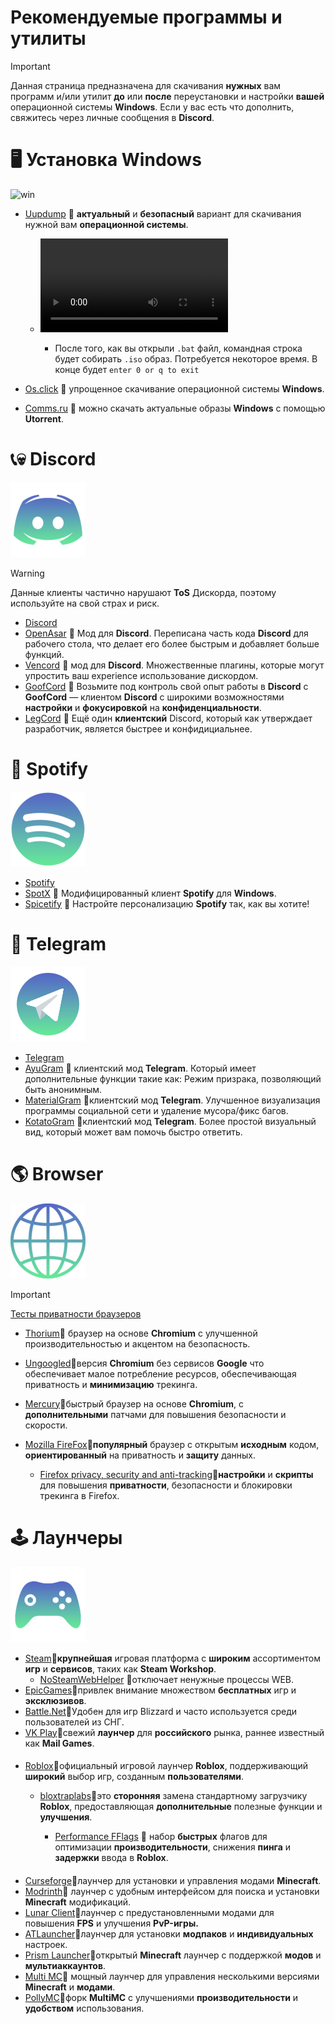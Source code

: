 # Рекомендуемые программы и утилиты
> [!Important]
> Данная страница предназначена для скачивания **нужных** вам программ и/или утилит **до** или **после** переустановки и настройки **вашей** операционной системы **Windows**. Если у вас есть что дополнить, свяжитесь через личные сообщения в **Discord**.

# 🖥️ Установка Windows

![win](https://github.com/user-attachments/assets/a3f9f159-d6b7-4f07-bde2-8b811f16a8a6)

- [Uupdump](https://uupdump.net/) 🔸 **актуальный** и **безопасный** вариант для скачивания нужной вам **операционной системы**. 

  - ![Гайд по установке](https://github.com/Seniroad/Computer-RU-Setup-guide/blob/cf5c14d21d13b27921eae392ae1ccbbefa61316b/docs/uupdump_guide.mp4)

     - После того, как вы открыли `.bat` файл, командная строка будет собирать `.iso` образ. Потребуется некоторое время. В конце будет `enter 0 or q to exit`

- [Os.click](https://os.click/en) 🔸 упрощенное скачивание операционной системы **Windows**.
- [Comms.ru](https://www.comss.ru/page.php?id=10053) 🔸 можно скачать актуальные образы **Windows** с помощью **Utorrent**.


# 📞💀 Discord

![alt text](discord_update.png)

> [!WARNING]
> Данные клиенты частично нарушают **ToS** Дискорда, поэтому используйте на свой страх и риск.
- [Discord](https://discord.com/)
- [OpenAsar](https://openasar.dev/) 🔹 Мод для **Discord**. Переписана часть кода **Discord** для рабочего стола, что делает его более быстрым и добавляет больше функций.
- [Vencord](https://vencord.dev/) 🔹 мод для **Discord**. Множественные плагины, которые могут упростить ваш experience использование дискордом.
- [GoofCord](https://github.com/Milkshiift/GoofCord) 🔹 Возьмите под контроль свой опыт работы в **Discord** с **GoofCord** — клиентом **Discord** с широкими возможностями **настройки** и **фокусировкой** на **конфиденциальности**.
- [LegCord](https://legcord.app/) 🔹 Ещё один **клиентский** Discord, который как утверждает разработчик, является быстрее и конфидициальнее.

# 🎵 Spotify

![alt text](spotify.png)

- [Spotify](https://www.spotify.com/de-en/download/other/) 
- [SpotX](https://github.com/SpotX-Official/SpotX) 🔸 Модифицированный клиент **Spotify** для **Windows**.
- [Spicetify](https://spicetify.app/) 🔸 Настройте персонализацию **Spotify** так, как вы хотите!

# 📘 Telegram

![alt text](telegram120.png)

- [Telegram](https://desktop.telegram.org/)
- [AyuGram](https://github.com/AyuGram/AyuGramDesktop) 🔹 клиентский мод **Telegram**. Который имеет дополнительные функции такие как: Режим призрака, позволяющий быть анонимным.
- [MaterialGram](https://github.com/kukuruzka165/materialgram) 🔹клиентский мод **Telegram**. Улучшенное визуализация программы социальной сети и удаление мусора/фикс багов.
- [KotatoGram](https://github.com/kotatogram/kotatogram-desktop) 🔹клиентский мод **Telegram**. Более простой визуальный вид, который может вам помочь быстро ответить.

# 🌎 Browser

![alt text](browser.png)

> [!Important]
> [Тесты приватности браузеров](https://privacytests.org/) 

- [Thorium](https://www.majorgeeks.com/files/details/thorium_browser.html)🔸 браузер на основе **Chromium** с улучшенной производительностью и акцентом на безопасность.
- [Ungoogled](https://github.com/ungoogled-software/ungoogled-chromium-windows/releases)🔸версия **Chromium** без сервисов **Google** что обеспечивает малое потребление ресурсов, обеспечивающая приватность и **минимизацию** трекинга.
- [Mercury](https://github.com/Alex313031/Mercury/releases/tag/v.129.0.2)🔸быстрый браузер на основе **Chromium**, с **дополнительными** патчами для повышения безопасности и скорости.
- [Mozilla FireFox](https://www.mozilla.org/en-US/firefox/new/)🔸**популярный** браузер с открытым **исходным** кодом, **ориентированный** на приватность и **защиту** данных.

  - [Firefox privacy, security and anti-tracking](https://github.com/arkenfox/user.js)🔸**настройки** и **скрипты** для повышения **приватности**, безопасности и блокировки трекинга в Firefox.

# 🕹️ Лаунчеры

![alt text](gaming_logo.png)

- [Steam](https://store.steampowered.com/about/)🔹**крупнейшая** игровая платформа с **широким** ассортиментом **игр** и **сервисов**, таких как **Steam Workshop**.
  - [NoSteamWebHelper](https://github.com/Aetopia/NoSteamWebHelper) 🔹отключает ненужные процессы WEB.
- [EpicGames](https://store.epicgames.com/en-US/)🔹привлек внимание множеством **бесплатных** игр и **эксклюзивов**.
- [Battle.Net](https://us.shop.battle.net/ru-ru)🔹Удобен для игр Blizzard и часто используется среди пользователей из СНГ.
- [VK Play](https://vkplay.ru/)🔹свежий **лаунчер** для **российского** рынка, раннее известный как **Mail Games**. 
####
####
- [Roblox](https://www.roblox.com/)🔹официальный игровой лаунчер **Roblox**, поддерживающий **широкий** выбор игр, созданным **пользователями**.
  
  - [bloxtraplabs](https://github.com/bloxstraplabs/bloxstrap)🔹это **сторонняя** замена стандартному загрузчику **Roblox**, предоставляющая **дополнительные** полезные функции и **улучшения**.
  
    - [Performance FFlags](https://gitlab.com/kjwl/roblox-client-optimizer/-/blob/performance-fflags/README.md#performance-fflags) 🔹 набор **быстрых** флагов для оптимизации **производительности**, снижения **пинга** и **задержки** ввода в **Roblox**.
####
####
- [Curseforge](https://www.curseforge.com/)🔹лаунчер для установки и управления модами **Minecraft**.
- [Modrinth](https://modrinth.com/)🔹 лаунчер с удобным интерфейсом для поиска и установки **Minecraft** модификаций.
- [Lunar Client](https://www.lunarclient.com/)🔹лаунчер с предустановленными модами для повышения **FPS** и улучшения **PvP-игры.**
- [ATLauncher](https://atlauncher.com/)🔹лаунчер для установки **модпаков** и **индивидуальных** настроек.
- [Prism Launcher](https://prismlauncher.org/)🔹открытый **Minecraft** лаунчер с поддержкой **модов** и **мультиаккаунтов**.
- [Multi MC](https://multimc.org/)🔹 мощный лаунчер для управления несколькими версиями **Minecraft** и **модами**.
- [PollyMC](https://github.com/fn2006/PollyMC)🔹форк **MultiMC** с улучшениями **производительности** и **удобством** использования.